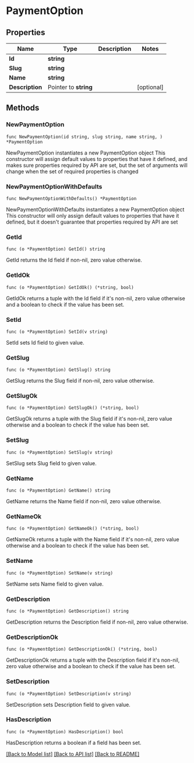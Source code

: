 # PaymentOption

## Properties

Name | Type | Description | Notes
------------ | ------------- | ------------- | -------------
**Id** | **string** |  | 
**Slug** | **string** |  | 
**Name** | **string** |  | 
**Description** | Pointer to **string** |  | [optional] 

## Methods

### NewPaymentOption

`func NewPaymentOption(id string, slug string, name string, ) *PaymentOption`

NewPaymentOption instantiates a new PaymentOption object
This constructor will assign default values to properties that have it defined,
and makes sure properties required by API are set, but the set of arguments
will change when the set of required properties is changed

### NewPaymentOptionWithDefaults

`func NewPaymentOptionWithDefaults() *PaymentOption`

NewPaymentOptionWithDefaults instantiates a new PaymentOption object
This constructor will only assign default values to properties that have it defined,
but it doesn't guarantee that properties required by API are set

### GetId

`func (o *PaymentOption) GetId() string`

GetId returns the Id field if non-nil, zero value otherwise.

### GetIdOk

`func (o *PaymentOption) GetIdOk() (*string, bool)`

GetIdOk returns a tuple with the Id field if it's non-nil, zero value otherwise
and a boolean to check if the value has been set.

### SetId

`func (o *PaymentOption) SetId(v string)`

SetId sets Id field to given value.


### GetSlug

`func (o *PaymentOption) GetSlug() string`

GetSlug returns the Slug field if non-nil, zero value otherwise.

### GetSlugOk

`func (o *PaymentOption) GetSlugOk() (*string, bool)`

GetSlugOk returns a tuple with the Slug field if it's non-nil, zero value otherwise
and a boolean to check if the value has been set.

### SetSlug

`func (o *PaymentOption) SetSlug(v string)`

SetSlug sets Slug field to given value.


### GetName

`func (o *PaymentOption) GetName() string`

GetName returns the Name field if non-nil, zero value otherwise.

### GetNameOk

`func (o *PaymentOption) GetNameOk() (*string, bool)`

GetNameOk returns a tuple with the Name field if it's non-nil, zero value otherwise
and a boolean to check if the value has been set.

### SetName

`func (o *PaymentOption) SetName(v string)`

SetName sets Name field to given value.


### GetDescription

`func (o *PaymentOption) GetDescription() string`

GetDescription returns the Description field if non-nil, zero value otherwise.

### GetDescriptionOk

`func (o *PaymentOption) GetDescriptionOk() (*string, bool)`

GetDescriptionOk returns a tuple with the Description field if it's non-nil, zero value otherwise
and a boolean to check if the value has been set.

### SetDescription

`func (o *PaymentOption) SetDescription(v string)`

SetDescription sets Description field to given value.

### HasDescription

`func (o *PaymentOption) HasDescription() bool`

HasDescription returns a boolean if a field has been set.


[[Back to Model list]](../README.md#documentation-for-models) [[Back to API list]](../README.md#documentation-for-api-endpoints) [[Back to README]](../README.md)



